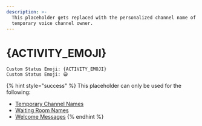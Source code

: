 ```yaml
---
description: >-
  This placeholder gets replaced with the personalized channel name of the
  temporary voice channel owner.
---
```


# {ACTIVITY\_EMOJI}

```
Custom Status Emoji: {ACTIVITY_EMOJI}
Custom Status Emoji: 😀
```

{% hint style="success" %}
This placeholder can only be used for the following:

* [Temporary Channel Names](../creator/overview/name.md)
* [Waiting Room Names](../creator/customization/waiting-room-name.md)
* [Welcome Messages](../creator/customization/welcome-message.md)
{% endhint %}
